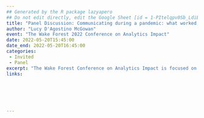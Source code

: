 ```yaml
---
## Generated by the R package lazyapero
## Do not edit directly, edit the Google Sheet [id = 1-PItelqpv0Sb_LdiEDqb8O3D_Roii5nVTL07IRVbRtA]
title: "Panel Discussion: Communicating during a pandemic: what worked, what didn’t and what’s next"
author: "Lucy D'Agostino McGowan"
event: "The Wake Forest 2022 Conference on Analytics Impact"
date: 2022-05-20T15:45:00
date_end: 2022-05-20T16:45:00
categories:
 - Invited
 - Panel
excerpt: "The Wake Forest Conference on Analytics Impact is focused on the impactful use of analytics to solve problems in business, non-profits, government agencies and society. During the pandemic, government officials and healthcare professionals have more so than ever before, had to communicate to the public using healthcare data. How to communicate these data statistically and visually to influence people’s behavior has proven very challenging. What have we learned about communicating with data during this crisis? What did we get right and what failed? This year’s Conference on Analytics Impact is focused on communicating with health care data and lessons learned from the pandemic."
links:






---
```


